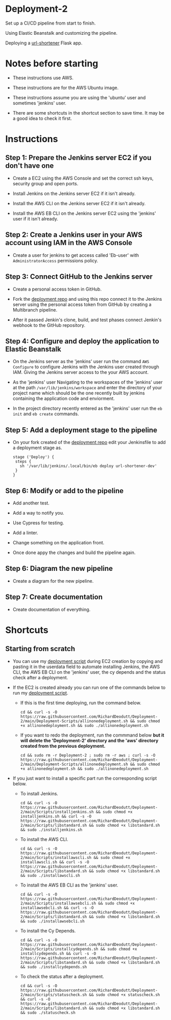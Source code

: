 # Deployment-2

Set up a CI/CD pipeline from start to finish. 

Using Elastic Beanstalk and customizing the pipeline. 

Deploying a [url-shortener](https://github.com/RichardDeodutt/kuralabs_deployment_2) Flask app. 

# Notes before starting

- These instructions use AWS. 

- These instructions are for the AWS Ubuntu image. 

- These instructions assume you are using the 'ubuntu' user and sometimes 'jenkins' user. 

- There are some shortcuts in the shortcut section to save time. It may be a good idea to check it first. 

# Instructions

## Step 1: Prepare the Jenkins server EC2 if you don't have one

- Create a EC2 using the AWS Console and set the correct ssh keys, security group and open ports. 

- Install Jenkins on the Jenkins server EC2 if it isn't already. 

- Install the AWS CLI on the Jenkins server EC2 if it isn't already. 

- Install the AWS EB CLI on the Jenkins server EC2 using the 'jenkins' user if it isn't already. 

## Step 2: Create a Jenkins user in your AWS account using IAM in the AWS Console

- Create a user for jenkins to get access called 'Eb-user' with `AdministratorAccess` permissions policy. 

## Step 3: Connect GitHub to the Jenkins server

- Create a personal access token in GitHub. 

- Fork the [deployment repo](https://github.com/kura-labs-org/kuralabs_deployment_2) and using this repo connect it to the Jenkins server using the personal access token from GitHub by creating a Multibranch pipeline. 

- After it passed Jenkin's clone, build, and test phases connect Jenkin's webhook to the GitHub repository. 

## Step 4: Configure and deploy the application to Elastic Beanstalk

- On the Jenkins server as the 'jenkins' user run the command `AWS Configure` to configure Jenkins with the Jenkins user created through IAM. Giving the Jenkins server access to the your AWS account. 

- As the 'jenkins' user Navigating to the workspaces of the 'jenkins' user at the path `/var/lib/jenkins/workspace` and enter the directory of your project name which should be the one recently built by jenkins containing the application code and enviorment. 

- In the project directory recently entered as the 'jenkins' user run the `eb init` and `eb create` commands. 

## Step 5: Add a deployment stage to the pipeline

- On your fork created of the [deployment repo](https://github.com/kura-labs-org/kuralabs_deployment_2) edit your Jenkinsfile to add a deployment stage as. 

    ```
    stage ('Deploy') {
     steps {
       sh '/var/lib/jenkins/.local/bin/eb deploy url-shortener-dev'
     }
   }
    ```

## Step 6: Modify or add to the pipeline

- Add another test. 

- Add a way to notify you. 

- Use Cypress for testing. 

- Add a linter. 

- Change something on the application front. 

- Once done appy the changes and build the pipeline again. 

## Step 6: Diagram the new pipeline

- Create a diagram for the new pipeline. 

## Step 7: Create documentation

- Create documentation of everything. 

# Shortcuts

## Starting from scratch

- You can use my [deployment script](https://github.com/RichardDeodutt/Deployment-2/blob/main/Deployment-Scripts/allinonedeployment.sh) during EC2 creation by copying and pasting it in the userdata field to automate installing Jenkins, the AWS CLI, the AWS EB CLI on the 'jenkins' user, the cy depends and the status check after a deployment.

- If the EC2 is created already you can run one of the commands below to run my [deployment script](https://github.com/RichardDeodutt/Deployment-2/blob/main/Deployment-Scripts/allinonedeployment.sh). 

    - If this is the first time deploying, run the command below. 
        ```
        cd && curl -s -O https://raw.githubusercontent.com/RichardDeodutt/Deployment-2/main/Deployment-Scripts/allinonedeployment.sh && sudo chmod +x allinonedeployment.sh && sudo ./allinonedeployment.sh
        ```

    - If you want to redo the deployment, run the commmand below **but it will delete the 'Deployment-2' directory and the 'aws' directory created from the previous deployment.**

        ```
        cd && sudo rm -r Deployment-2 ; sudo rm -r aws ; curl -s -O https://raw.githubusercontent.com/RichardDeodutt/Deployment-2/main/Deployment-Scripts/allinonedeployment.sh && sudo chmod +x allinonedeployment.sh && sudo ./allinonedeployment.sh
        ```
- If you just want to install a specific part run the corresponding script below.

    - To install Jenkins. 
        ```
        cd && curl -s -O https://raw.githubusercontent.com/RichardDeodutt/Deployment-2/main/Scripts/installjenkins.sh && sudo chmod +x installjenkins.sh && curl -s -O https://raw.githubusercontent.com/RichardDeodutt/Deployment-2/main/Scripts/libstandard.sh && sudo chmod +x libstandard.sh && sudo ./installjenkins.sh
        ```
    - To install the AWS CLI. 
        ```
        cd && curl -s -O https://raw.githubusercontent.com/RichardDeodutt/Deployment-2/main/Scripts/installawscli.sh && sudo chmod +x installawscli.sh && curl -s -O https://raw.githubusercontent.com/RichardDeodutt/Deployment-2/main/Scripts/libstandard.sh && sudo chmod +x libstandard.sh && sudo ./installawscli.sh
        ```
    - To install the AWS EB CLI as the 'jenkins' user. 
        ```
        cd && curl -s -O https://raw.githubusercontent.com/RichardDeodutt/Deployment-2/main/Scripts/installawsebcli.sh && sudo chmod +x installawsebcli.sh && curl -s -O https://raw.githubusercontent.com/RichardDeodutt/Deployment-2/main/Scripts/libstandard.sh && sudo chmod +x libstandard.sh && sudo ./installawsebcli.sh
        ```

    - To install the Cy Depends.
        ```
        cd && curl -s -O https://raw.githubusercontent.com/RichardDeodutt/Deployment-2/main/Scripts/installcydepends.sh && sudo chmod +x installcydepends.sh && curl -s -O https://raw.githubusercontent.com/RichardDeodutt/Deployment-2/main/Scripts/libstandard.sh && sudo chmod +x libstandard.sh && sudo ./installcydepends.sh
        ```

    - To check the status after a deployment.
        ```
        cd && curl -s -O https://raw.githubusercontent.com/RichardDeodutt/Deployment-2/main/Scripts/statuscheck.sh && sudo chmod +x statuscheck.sh && curl -s -O https://raw.githubusercontent.com/RichardDeodutt/Deployment-2/main/Scripts/libstandard.sh && sudo chmod +x libstandard.sh && sudo ./statuscheck.sh
        ```